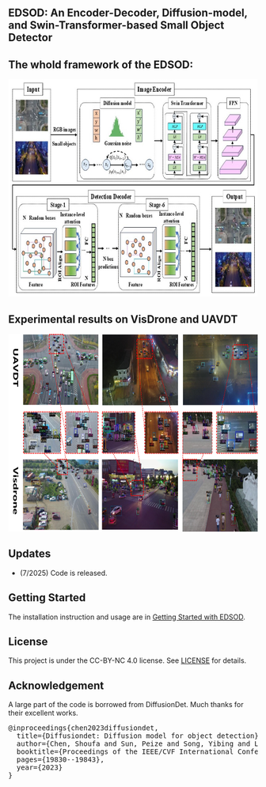 ## EDSOD: An Encoder-Decoder, Diffusion-model, and Swin-Transformer-based Small Object Detector

## The whold framework of the EDSOD:

<img src="images/pic1.jpg" width="720" height="440"/>

## Experimental results on VisDrone and UAVDT

<img src="images/pic2.jpg" width="720" height="400"/>

## Updates
- (7/2025) Code is released.

## Getting Started

The installation instruction and usage are in [Getting Started with EDSOD](GETTING_STARTED.md).


## License

This project is under the CC-BY-NC 4.0 license. See [LICENSE](LICENSE) for details.


## Acknowledgement
A large part of the code is borrowed from DiffusionDet. Much thanks for their excellent works.

<pre>
@inproceedings{chen2023diffusiondet,
  title={Diffusiondet: Diffusion model for object detection},
  author={Chen, Shoufa and Sun, Peize and Song, Yibing and Luo, Ping},
  booktitle={Proceedings of the IEEE/CVF International Conference on Computer Vision},
  pages={19830--19843},
  year={2023}
}